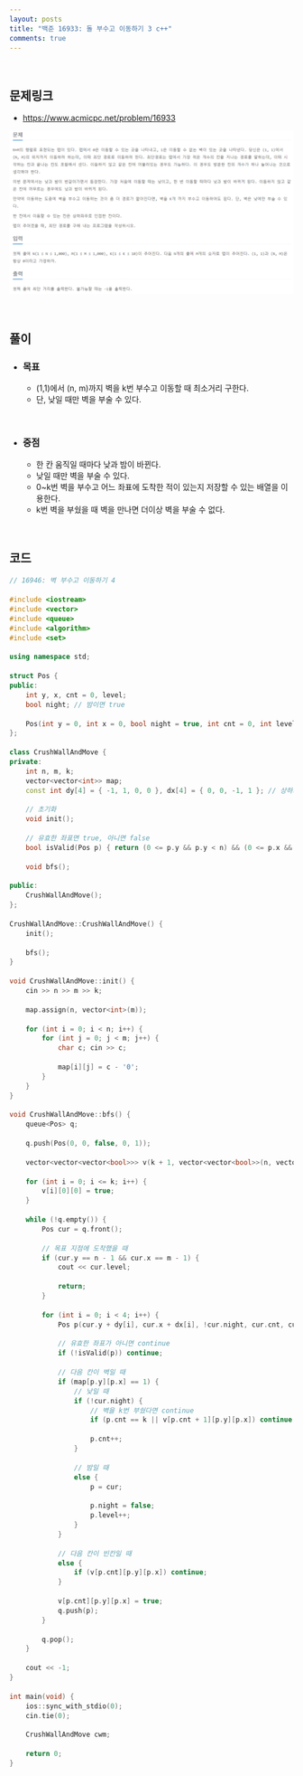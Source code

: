 ```yaml
---
layout: posts
title: "백준 16933: 돌 부수고 이동하기 3 c++"
comments: true
---
```


<br>

## **문제링크**

* <https://www.acmicpc.net/problem/16933>   

![](https://github.com/ljh37694/ljh37694.github.io/blob/main/_captures/Baekjoon16933.PNG?raw=true)

<br>

## **풀이**
* ### **목표**
  * (1,1)에서 (n, m)까지 벽을 k번 부수고 이동할 때 최소거리 구한다.
  * 단, 낮일 때만 벽을 부술 수 있다.

<br>

* ### **중점**
  * 한 칸 움직일 때마다 낮과 밤이 바뀐다.
  * 낮일 때만 벽을 부술 수 있다.
  * 0~k번 벽을 부수고 어느 좌표에 도착한 적이 있는지 저장할 수 있는 배열을 이용한다.
  * k번 벽을 부쉈을 때 벽을 만나면 더이상 벽을 부술 수 없다.

<br>

## **코드**
``` c++
// 16946: 벽 부수고 이동하기 4

#include <iostream>
#include <vector>
#include <queue>
#include <algorithm>
#include <set>

using namespace std;

struct Pos {
public:
	int y, x, cnt = 0, level;
	bool night; // 밤이면 true

	Pos(int y = 0, int x = 0, bool night = true, int cnt = 0, int level = 0) : y(y), x(x), night(night), cnt(cnt), level(level) {}
};

class CrushWallAndMove {
private:
	int n, m, k;
	vector<vector<int>> map;
	const int dy[4] = { -1, 1, 0, 0 }, dx[4] = { 0, 0, -1, 1 }; // 상하좌우

    // 초기화
	void init();

    // 유효한 좌표면 true, 아니면 false
	bool isValid(Pos p) { return (0 <= p.y && p.y < n) && (0 <= p.x && p.x < m); }

	void bfs();

public:
	CrushWallAndMove();
};

CrushWallAndMove::CrushWallAndMove() {
	init();

	bfs();
}

void CrushWallAndMove::init() {
	cin >> n >> m >> k;

	map.assign(n, vector<int>(m));

	for (int i = 0; i < n; i++) {
		for (int j = 0; j < m; j++) {
			char c; cin >> c;

			map[i][j] = c - '0';
		}
	}
}

void CrushWallAndMove::bfs() {
	queue<Pos> q;

	q.push(Pos(0, 0, false, 0, 1));

	vector<vector<vector<bool>>> v(k + 1, vector<vector<bool>>(n, vector<bool>(m)));

	for (int i = 0; i <= k; i++) {
		v[i][0][0] = true;
	}

	while (!q.empty()) {
		Pos cur = q.front();

        // 목표 지점에 도착했을 때
		if (cur.y == n - 1 && cur.x == m - 1) {
			cout << cur.level;

			return;
		}

		for (int i = 0; i < 4; i++) {
			Pos p(cur.y + dy[i], cur.x + dx[i], !cur.night, cur.cnt, cur.level + 1);

            // 유효한 좌표가 아니면 continue
			if (!isValid(p)) continue;

			// 다음 칸이 벽일 때
			if (map[p.y][p.x] == 1) {
                // 낮일 때
				if (!cur.night) {
					// 벽을 k번 부쉈다면 continue
					if (p.cnt == k || v[p.cnt + 1][p.y][p.x]) continue;

					p.cnt++;
				}

				// 밤일 때
				else {
					p = cur;

					p.night = false;
					p.level++;
				}
			}

			// 다음 칸이 빈칸일 때
			else {
				if (v[p.cnt][p.y][p.x]) continue;
			}

			v[p.cnt][p.y][p.x] = true;
			q.push(p);
		}

		q.pop();
	}

	cout << -1;
}

int main(void) {
	ios::sync_with_stdio(0);
	cin.tie(0);

	CrushWallAndMove cwm;

	return 0;
}
```